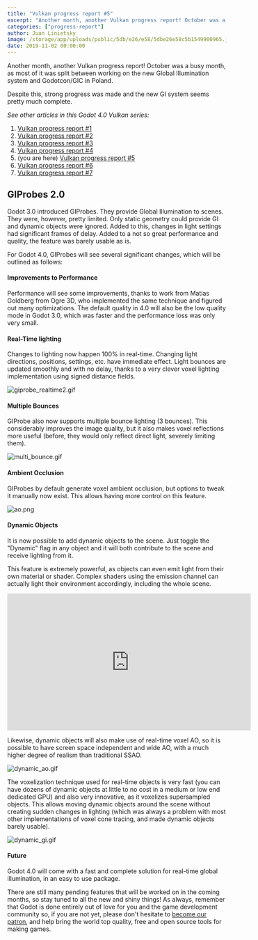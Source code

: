 ```yaml
---
title: "Vulkan progress report #5"
excerpt: "Another month, another Vulkan progress report! October was a busy month, as most of it was split between working on the new Global Illumination system and Godotcon/GIC in Poland."
categories: ["progress-report"]
author: Juan Linietsky
image: /storage/app/uploads/public/5db/e26/e58/5dbe26e58c5b1549900965.jpeg
date: 2019-11-02 00:00:00
---
```


Another month, another Vulkan progress report! October was a busy month, as most of it was split between working on the new Global Illumination system and Godotcon/GIC in Poland.

Despite this, strong progress was made and the new GI system seems pretty much complete.

*See other articles in this Godot 4.0 Vulkan series:*

1. [Vulkan progress report #1](https://godotengine.org/article/vulkan-progress-report-1)
2. [Vulkan progress report #2](https://godotengine.org/article/vulkan-progress-report-2)
3. [Vulkan progress report #3](https://godotengine.org/article/vulkan-progress-report-3)
4. [Vulkan progress report #4](https://godotengine.org/article/vulkan-progress-report-4)
5. (you are here) [Vulkan progress report #5](https://godotengine.org/article/vulkan-progress-report-5)
6. [Vulkan progress report #6](https://godotengine.org/article/vulkan-progress-report-6)
7. [Vulkan progress report #7](https://godotengine.org/article/vulkan-progress-report-7)

## GIProbes 2.0

Godot 3.0 introduced GIProbes. They provide Global Illumination to scenes. They were, however, pretty limited. Only static geometry could provide GI and dynamic objects were ignored. Added to this, changes in light settings had significant frames of delay. Added to a not so great performance and quality, the feature was barely usable as is.

For Godot 4.0, GIProbes will see several significant changes, which will be outlined as follows:

#### Improvements to Performance

Performance will see some improvements, thanks to work from Matias Goldberg from Ogre 3D, who implemented the same technique and figured out many optimizations. The default quality in 4.0 will also be the low quality mode in Godot 3.0, which was faster and the performance loss was only very small.

#### Real-Time lighting

Changes to lighting now happen 100% in real-time. Changing light directions, positions, settings, etc. have immediate effect. Light bounces are updated smoothly and with no delay, thanks to a very clever voxel lighting implementation using signed distance fields.


![giprobe_realtime2.gif](/storage/app/uploads/public/5db/e1d/ed1/5dbe1ded186e6248184679.gif)


#### Multiple Bounces

GIProbe also now supports multiple bounce lighting (3 bounces). This considerably improves the image quality, but it also makes voxel reflections more useful (before, they would only reflect direct light, severely limiting them).


![multi_bounce.gif](/storage/app/uploads/public/5db/e1f/168/5dbe1f1685635785312552.gif)

#### Ambient Occlusion

GIProbes by default generate voxel ambient occlusion, but options to tweak it manually now exist. This allows having more control on this feature.


![ao.png](/storage/app/uploads/public/5db/e21/777/5dbe217778697772587487.png)

#### Dynamic Objects

It is now possible to add dynamic objects to the scene. Just toggle the "Dynamic" flag in any object and it will both contribute to the scene and receive lighting from it.

This feature is extremely powerful, as objects can even emit light from their own material or shader. Complex shaders using the emission channel can actually light their environment accordingly, including the whole scene.

<iframe width="560" height="315" src="https://www.youtube.com/embed/cmfzZ6RSHb0" frameborder="0" allow="accelerometer; autoplay; encrypted-media; gyroscope; picture-in-picture" allowfullscreen></iframe>

Likewise, dynamic objects will also make use of real-time voxel AO, so it is possible to have screen space independent and wide AO, with a much higher degree of realism than traditional SSAO.



![dynamic_ao.gif](/storage/app/uploads/public/5db/e28/abc/5dbe28abcb0d6853104408.gif)


The voxelization technique used for real-time objects is very fast (you can have dozens of dynamic objects at little to no cost in a medium or low end dedicated GPU) and also very innovative, as it voxelizes supersampled objects. This allows moving dynamic objects around the scene without creating sudden changes in lighting (which was always a problem with most other implementations of voxel cone tracing, and made dynamic objects barely usable).



![dynamic_gi.gif](/storage/app/uploads/public/5db/e26/88d/5dbe2688d0f9a404983712.gif)


#### Future

Godot 4.0 will come with a fast and complete solution for real-time global illumination, in an easy to use package.

There are still many pending features that will be worked on in the coming months, so stay tuned to all the new and shiny things! As always, remember that Godot is done entirely out of love for you and the game development community so, if you are not yet, please don't hesitate to [become our patron](https://www.patreon.com/godotengine), and help bring the world top quality, free and open source tools for making games.
